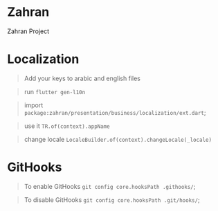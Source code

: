 # Zahran
Zahran Project

# Localization
> Add your keys to arabic and english files

> run `flutter gen-l10n`

> import `package:zahran/presentation/business/localization/ext.dart`;

> use it `TR.of(context).appName`

> change locale `LocaleBuilder.of(context).changeLocale(_locale)`


# GitHooks
> To enable GitHooks `git config core.hooksPath .githooks/`;

> To disable GitHooks `git config core.hooksPath .git/hooks/`;
